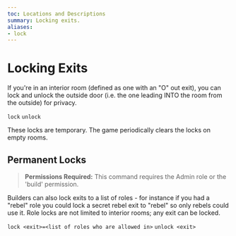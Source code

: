 ```yaml
---
toc: Locations and Descriptions
summary: Locking exits.
aliases:
- lock
---
```

# Locking Exits

If you're in an interior room (defined as one with an "O" out exit), you can lock and unlock the outside door (i.e. the one leading INTO the room from the outside) for privacy.

`lock`
`unlock`

These locks are temporary.  The game periodically clears the locks on empty rooms.

## Permanent Locks

> **Permissions Required:** This command requires the Admin role or the 'build' permission.

Builders can also lock exits to a list of roles - for instance if you had a "rebel" role you could lock a secret rebel exit to "rebel" so only rebels could use it.  Role locks are not limited to interior rooms; any exit can be locked.

`lock <exit>=<list of roles who are allowed in>`
`unlock <exit>`